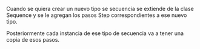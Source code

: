 Cuando se quiera crear un nuevo tipo se secuencia se extiende de la
clase Sequence y se le agregan los pasos Step correspondientes a ese
nuevo tipo.

Posteriormente cada instancia de ese tipo de secuencia va a tener una 
copia de esos pasos.

